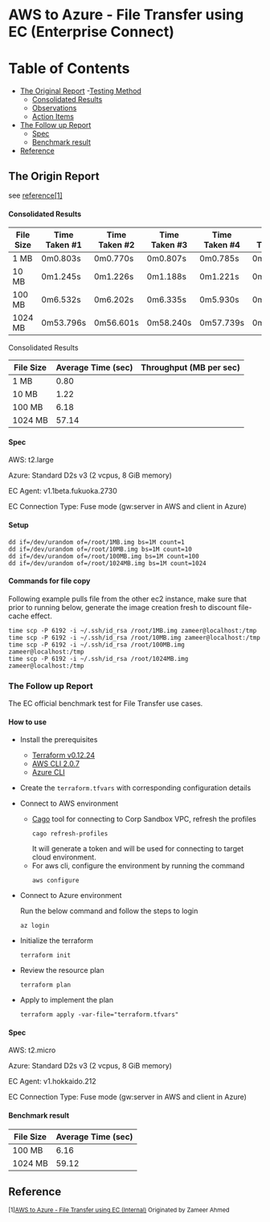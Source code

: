 
# AWS to Azure - File Transfer using EC (Enterprise Connect)

# Table of Contents

- [The Original Report](#the-original-report)
  -[Testing Method](#testing-method)
  - [Consolidated Results](#consolidated-results)
  - [Observations](#observations)
  - [Action Items](#action-items)
- [The Follow up Report](#the-follow-up-report)
  - [Spec](#spec)
  - [Benchmark result](#benchmark-resukt)
- [Reference](#reference)

## The Origin Report
see [reference[1]](#reference)

#### Consolidated Results

| File Size | Time Taken #1 | Time Taken #2 | Time Taken #3 | Time Taken #4 | Time Taken #5 |
|-----|------|------|------|------|-----|
| 1 MB | 0m0.803s | 0m0.770s | 0m0.807s | 0m0.785s | 0m0.813s |
| 10 MB | 0m1.245s | 0m1.226s | 0m1.188s | 0m1.221s | 0m1.196s |
| 100 MB | 0m6.532s | 0m6.202s | 0m6.335s | 0m5.930s | 0m5.903s |
| 1024 MB | 0m53.796s | 0m56.601s | 0m58.240s | 0m57.739s | 0m59.303s |

Consolidated Results

| File Size | Average Time (sec) | Throughput (MB per sec) |
| --------- | ------------------ | ----------------------- |
| 1 MB | 0.80 | |
| 10 MB | 1.22 | |
| 100 MB | 6.18 | |
| 1024 MB | 57.14 | |

#### Spec

AWS: t2.large

Azure: Standard D2s v3 (2 vcpus, 8 GiB memory)

EC Agent: v1.1beta.fukuoka.2730

EC Connection Type: Fuse mode (gw:server in AWS and client in Azure)

#### Setup

```
dd if=/dev/urandom of=/root/1MB.img bs=1M count=1
dd if=/dev/urandom of=/root/10MB.img bs=1M count=10
dd if=/dev/urandom of=/root/100MB.img bs=1M count=100
dd if=/dev/urandom of=/root/1024MB.img bs=1M count=1024
```
#### Commands for file copy

Following example pulls file from the other ec2 instance, make sure that prior to running below, generate the image creation fresh to discount file-cache effect.
```
time scp -P 6192 -i ~/.ssh/id_rsa /root/1MB.img zameer@localhost:/tmp
time scp -P 6192 -i ~/.ssh/id_rsa /root/10MB.img zameer@localhost:/tmp
time scp -P 6192 -i ~/.ssh/id_rsa /root/100MB.img zameer@localhost:/tmp
time scp -P 6192 -i ~/.ssh/id_rsa /root/1024MB.img zameer@localhost:/tmp
```
    

### The Follow up Report
The EC official benchmark test for File Transfer use cases.

#### How to use

- Install the prerequisites

    - [Terraform v0.12.24](https://www.terraform.io/downloads.html)
    - [AWS CLI 2.0.7](https://aws.amazon.com/cli/)
    - [Azure CLI](https://docs.microsoft.com/en-us/cli/azure/install-azure-cli)

- Create the ```terraform.tfvars``` with corresponding configuration details

- Connect to AWS environment

  - [Cago](https://devcloud.swcoe.ge.com/devspace/display/SBSF/Cagophilist+%28Cago%29+Quickstart) tool for connecting to Corp Sandbox VPC, refresh the profiles 
    ```hcl-terraform
    cago refresh-profiles
    ```
    It will generate a token and will be used for connecting to target cloud environment.
  - For aws cli, configure the environment by running the command
    ```hcl-terraform
    aws configure
    ```
- Connect to Azure environment

    Run the below command and follow the steps to login
    ```hcl
    az login
    ```
- Initialize the terraform
  ```hcl-terraform
  terraform init
  ```

- Review the resource plan
  ```hcl-terraform
  terraform plan
  ```

- Apply to implement the plan
  ```hcl-terraform
  terraform apply -var-file="terraform.tfvars"
  ```
  
#### Spec
AWS: t2.micro

Azure: Standard D2s v3 (2 vcpus, 8 GiB memory)

EC Agent: v1.hokkaido.212

EC Connection Type: Fuse mode (gw:server in AWS and client in Azure)

#### Benchmark result

| File Size | Average Time (sec) |
| --------- | ------------------ |
| 100 MB | 6.16 |
| 1024 MB | 59.12 |

## Reference
<sup>[1][AWS to Azure - File Transfer using EC (Internal)](https://github.build.ge.com/200020008/digitalconnect-Cloud-Automation/blob/master/cloud-ge-latency/GE%20Cloud%20Consolidated%20Latency%20Report.md) Originated by Zameer Ahmed</sup>
